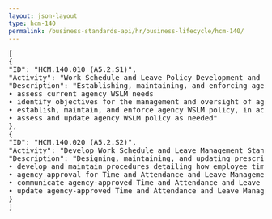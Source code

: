 ```yaml
---
layout: json-layout
type: hcm-140
permalink: /business-standards-api/hr/business-lifecycle/hcm-140/
---
```

<pre>
[
{
"ID": "HCM.140.010 (A5.2.S1)",
"Activity": "Work Schedule and Leave Policy Development and Management",
"Description": "Establishing, maintaining, and enforcing agency work schedule and leave policy. The outcomes of this service include, but are not limited to:
• assess current agency WSLM needs
• identify objectives for the management and oversight of agency WSLM
• establish, maintain, and enforce agency WSLM policy, in accordance with all applicable federal rules and regulations
• assess and update agency WSLM policy as needed"
},
{
"ID": "HCM.140.020 (A5.2.S2)",
"Activity": "Develop Work Schedule and Leave Management Standard Operating Procedures",
"Description": "Designing, maintaining, and updating prescribed methods to be followed routinely for the capture and administration of Time and Attendance and Leave Management. SOPs must be approved by designated agency officials. The outcomes of this service include, but are not limited to:
• develop and maintain procedures detailing how employee timecard and leave management activities will be performed
• agency approval for Time and Attendance and Leave Management procedures
• communicate agency-approved Time and Attendance and Leave Management procedures to employees
• update agency-approved Time and Attendance and Leave Management procedures based on changing policy or other factors"
}
]
</pre>